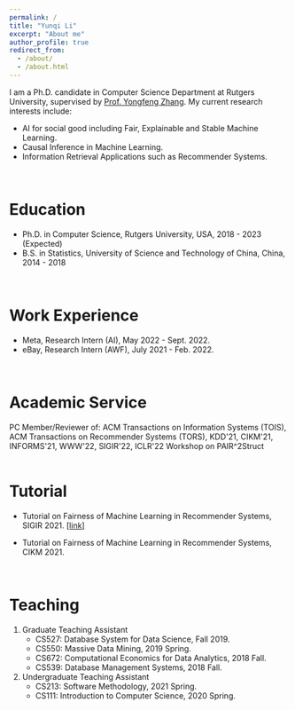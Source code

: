 ```yaml
---
permalink: /
title: "Yunqi Li"
excerpt: "About me"
author_profile: true
redirect_from: 
  - /about/
  - /about.html
---
```

I am a Ph.D. candidate in Computer Science Department at Rutgers University, supervised by [Prof. Yongfeng Zhang](http://yongfeng.me). My current research interests include:
- AI for social good including Fair, Explainable and Stable Machine Learning.
- Causal Inference in Machine Learning.
- Information Retrieval Applications such as Recommender Systems.      
<br/>
       
Education
======
- Ph.D. in Computer Science, Rutgers University, USA, 2018 - 2023 (Expected)
- B.S. in Statistics, University of Science and Technology of China, China, 2014 - 2018      
<br/>  

Work Experience
======
- Meta, Research Intern (AI), May 2022 - Sept. 2022.
- eBay, Research Intern (AWF), July 2021 - Feb. 2022.      
<br/>  

Academic Service
======
PC Member/Reviewer of:
ACM Transactions on Information Systems (TOIS), ACM Transactions on Recommender Systems (TORS), KDD'21, CIKM'21, INFORMS'21, WWW'22, SIGIR'22, ICLR'22 Workshop on PAIR^2Struct     
<br/>  

Tutorial
======
- Tutorial on Fairness of Machine Learning in Recommender Systems, SIGIR 2021. [[link]](https://fairness-tutorial.github.io/)     

- Tutorial on Fairness of Machine Learning in Recommender Systems, CIKM 2021.      
<br/>  

<!---
Publication
======
- **Yunqi Li**, Hanxiong Chen, Zuohui Fu, Yingqiang Ge, Yongfeng Zhang. "User-oriented Fairness in Recommendation." In *Proceedings of the WebConference (WWW)*, 2021.
- Hanxiong Chen, Shaoyun Shi, **Yunqi Li**, Yongfeng Zhang. "Neural Collaborative Reasoning." In *Proceedings of the Web Conference (WWW)*, 2021.
- Yingqiang Ge, Shuchang Liu, Ruoyuan Gao, Yikun Xian, **Yunqi Li**, Xiangyu Zhao et al. "Towards Long-term Fairness in Recommendation." In *Proceedings of the 14th ACM International Conference on Web Search and Data Mining (WSDM)*, 2021.
- **Yunqi Li**, Shuyuan Xu, Bo Liu, Zuohui Fu, Shuchang Liu, Xu Chen, Yongfeng Zhang. "Discrete Knowledge Graph Embedding Based on Discrete Optimization." In *Proceedings of the AAAI-20 Workshop on Knowledge Discovery from Unstructured Data in Financial Services.*        
<br/>
--->

Teaching
======
1. Graduate Teaching Assistant
    - CS527: Database System for Data Science, Fall 2019.
    - CS550: Massive Data Mining, 2019 Spring.
    - CS672: Computational Economics for Data Analytics, 2018 Fall.
    - CS539: Database Management Systems, 2018 Fall.
2. Undergraduate Teaching Assistant
    - CS213: Software Methodology, 2021 Spring.
    - CS111: Introduction to Computer Science, 2020 Spring.


